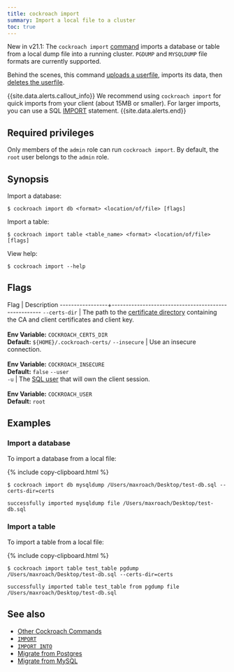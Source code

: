 ```yaml
---
title: cockroach import
summary: Import a local file to a cluster
toc: true
---
```


<span class="version-tag">New in v21.1:</span> The `cockroach import` [command](cockroach-commands.html) imports a database or table from a local dump file into a running cluster. `PGDUMP` and `MYSQLDUMP` file formats are currently supported.

Behind the scenes, this command [uploads a userfile](cockroach-userfile-upload.html), imports its data, then [deletes the userfile](cockroach-userfile-delete.html).

{{site.data.alerts.callout_info}}
We recommend using `cockroach import` for quick imports from your client (about 15MB or smaller). For larger imports, you can use a SQL [IMPORT](import.html) statement.
{{site.data.alerts.end}}

## Required privileges

Only members of the `admin` role can run `cockroach import`. By default, the `root` user belongs to the `admin` role.

## Synopsis

Import a database:

~~~ shell
$ cockroach import db <format> <location/of/file> [flags]
~~~

Import a table:

~~~ shell
$ cockroach import table <table_name> <format> <location/of/file> [flags]
~~~

View help:

~~~ shell
$ cockroach import --help
~~~

## Flags

 Flag            | Description
-----------------+-----------------------------------------------------
`--certs-dir`    | The path to the [certificate directory](cockroach-cert.html) containing the CA and client certificates and client key.<br><br>**Env Variable:** `COCKROACH_CERTS_DIR`<br>**Default:** `${HOME}/.cockroach-certs/`
`--insecure`     | Use an insecure connection.<br><br>**Env Variable:** `COCKROACH_INSECURE`<br>**Default:** `false`
`--user`<br>`-u` | The [SQL user](create-user.html) that will own the client session.<br><br>**Env Variable:** `COCKROACH_USER`<br>**Default:** `root`

## Examples

### Import a database

To import a database from a local file:

{% include copy-clipboard.html %}
~~~ shell
$ cockroach import db mysqldump /Users/maxroach/Desktop/test-db.sql --certs-dir=certs
~~~

~~~
successfully imported mysqldump file /Users/maxroach/Desktop/test-db.sql
~~~

### Import a table

To import a table from a local file:

{% include copy-clipboard.html %}
~~~ shell
$ cockroach import table test_table pgdump /Users/maxroach/Desktop/test-db.sql --certs-dir=certs
~~~

~~~
successfully imported table test_table from pgdump file /Users/maxroach/Desktop/test-db.sql
~~~

## See also

- [Other Cockroach Commands](cockroach-commands.html)
- [`IMPORT`](import.html)
- [`IMPORT INTO`](import-into.html)
- [Migrate from Postgres](migrate-from-postgres.html)
- [Migrate from MySQL](migrate-from-mysql.html)
